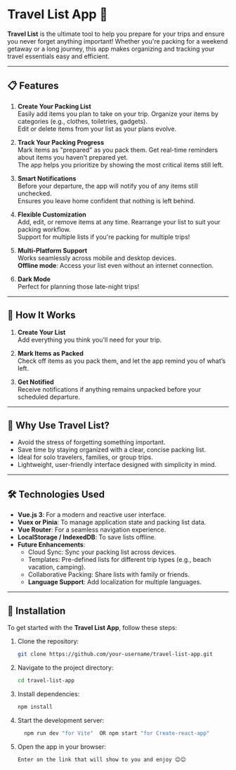 # Travel List App 🧳  

**Travel List** is the ultimate tool to help you prepare for your trips and ensure you never forget anything important! Whether you're packing for a weekend getaway or a long journey, this app makes organizing and tracking your travel essentials easy and efficient.

---

## 📋 Features

1. **Create Your Packing List**  
   Easily add items you plan to take on your trip. Organize your items by categories (e.g., clothes, toiletries, gadgets).  
   Edit or delete items from your list as your plans evolve.

2. **Track Your Packing Progress**  
   Mark items as "prepared" as you pack them. Get real-time reminders about items you haven't prepared yet.  
   The app helps you prioritize by showing the most critical items still left.

3. **Smart Notifications**  
   Before your departure, the app will notify you of any items still unchecked.  
   Ensures you leave home confident that nothing is left behind.

4. **Flexible Customization**  
   Add, edit, or remove items at any time. Rearrange your list to suit your packing workflow.  
   Support for multiple lists if you're packing for multiple trips!

5. **Multi-Platform Support**  
   Works seamlessly across mobile and desktop devices.  
   **Offline mode**: Access your list even without an internet connection.

6. **Dark Mode**  
   Perfect for planning those late-night trips!  

---

## 🚀 How It Works  

1. **Create Your List**  
   Add everything you think you'll need for your trip.  

2. **Mark Items as Packed**  
   Check off items as you pack them, and let the app remind you of what’s left.  

3. **Get Notified**  
   Receive notifications if anything remains unpacked before your scheduled departure.

---

## 🎉 Why Use Travel List?  

- Avoid the stress of forgetting something important.  
- Save time by staying organized with a clear, concise packing list.  
- Ideal for solo travelers, families, or group trips.  
- Lightweight, user-friendly interface designed with simplicity in mind.  

---

## 🛠️ Technologies Used  

- **Vue.js 3**: For a modern and reactive user interface.  
- **Vuex or Pinia**: To manage application state and packing list data.  
- **Vue Router**: For a seamless navigation experience.  
- **LocalStorage / IndexedDB**: To save lists offline.  
- **Future Enhancements**:  
  - Cloud Sync: Sync your packing list across devices.  
  - Templates: Pre-defined lists for different trip types (e.g., beach vacation, camping).  
  - Collaborative Packing: Share lists with family or friends.  
  - **Language Support**: Add localization for multiple languages.

---

## 🧰 Installation

To get started with the **Travel List App**, follow these steps:

1. Clone the repository:
   
   ```bash
   git clone https://github.com/your-username/travel-list-app.git
   
2. Navigate to the project directory:
   
   ```bash
   cd travel-list-app
   
3. Install dependencies:
   
   ```bash
   npm install

4. Start the development server:
   
   ```bash
     npm run dev "for Vite"  OR npm start "for Create-react-app"


5. Open the app in your browser:
   
   ```bash
   Enter on the link that will show to you and enjoy 😊😊
